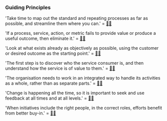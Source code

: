 ### Guiding Principles
'Take time to map out the standard and repeating processes as far as possible, and streamline them where you can.' = [:man_shrugging:](/answers/OptimiseAndAutomate.md)

'If a process, service, action, or metric fails to provide value or produce a useful outcome, then eliminate it.' = [:man_shrugging:](/answers/KeepItSimpleAndPractical.md)

'Look at what exists already as objectively as possible, using the customer or desired outcome as the starting point.' = [:man_shrugging:](/answers/StartWhereYouAre.md)

'The first step is to discover who the service consumer is, and then understand how the service is of value to them.' = [:man_shrugging:](/answers/FocusOnValue.md)

'The organisation needs to work in an integrated way to handle its activities as a whole, rather than as separate parts.' = [:man_shrugging:](/answers/ThinkAndWorkHolistically.md)

'Change is happening all the time, so it is important to seek and use feedback at all times and at all levels.' = [:man_shrugging:](/answers/ProgressIterativelyWithFeedback.md)

'When initiatives include the right people, in the correct roles, efforts benefit from better buy-in.' = [:man_shrugging:](/answers/CollaborateAndPromoteVisibility.md)


